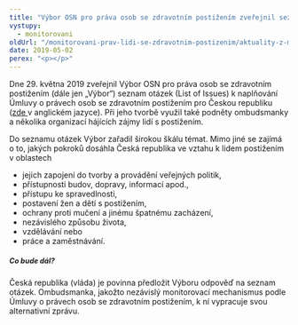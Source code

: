 ```yaml
---
title: "Výbor OSN pro práva osob se zdravotním postižením zveřejnil seznam otázek pro Českou republiku"
vystupy:
  - monitorovani
oldUrl: "/monitorovani-prav-lidi-se-zdravotnim-postizenim/aktuality-z-monitorovani/aktuality-z-monitorovani-2019/vybor-osn-pro-prava-osob-se-zdravotnim-postizenim-zverejnil-seznam-otazek-pro-ceskou-republi/"
date: 2019-05-02
perex: "<p></p>"
---
```


<!-- imported from the old website -->

<p>Dne 29. května 2019 zveřejnil Výbor OSN pro práva osob se zdravotním postižením (dále jen „Výbor“) seznam otázek (List of Issues) k naplňování Úmluvy o právech osob se zdravotním postižením pro Českou republiku (<a href="https://tbinternet.ohchr.org/_layouts/treatybodyexternal/Download.aspx?symbolno=CRPD%2fC%2fCZE%2fQPR%2f2-3&amp;Lang=en" target="_blank">zde </a>v anglickém jazyce). Při jeho tvorbě využil také podněty ombudsmanky a několika organizací hájících zájmy lidí s postižením.</p> <p>Do seznamu otázek Výbor zařadil širokou škálu témat. Mimo jiné se zajímá o to, jakých pokroků dosáhla Česká republika ve vztahu k lidem postižením v oblastech</p><ul><li>jejich zapojení do tvorby a provádění veřejných politik,</li><li>přístupnosti budov, dopravy, informací apod.,</li><li>přístupu ke spravedlnosti,</li><li>postavení žen a dětí s postižením,</li><li>ochrany proti mučení a jinému špatnému zacházení,</li><li>nezávislého způsobu života,</li><li>vzdělávání nebo</li><li>práce a zaměstnávání.</li></ul><h5><span style="font-size: 12.8px;">Co bude dál?</span></h5> <p>Česká republika (vláda) je povinna předložit Výboru odpověď na seznam otázek. Ombudsmanka, jakožto nezávislý monitorovací mechanismus podle Úmluvy o právech osob se zdravotním postižením, k ní vypracuje svou alternativní zprávu.</p>

